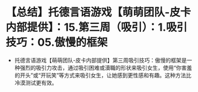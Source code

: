 # 【总结】托德言语游戏【萌萌团队-皮卡内部提供】：15.第三周（吸引）：1.吸引技巧：05.傲慢的框架

-   托德言语游戏【萌萌团队-皮卡内部提供】第三周吸引技巧：傲慢的框架是一种强烈的吸引力攻击，通过吸引困难或瀆職的形状来吸引女生，使用“你害羞的开头”或“开玩笑”等方式来吸引女生，让她感到更性感和有趣。这种方法比冷漠测试更有效。